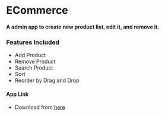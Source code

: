 # ECommerce
**A admin app to create new product list, edit it, and remove it.**

### Features Included
* Add Product
* Remove Product
* Search Product
* Sort
* Reorder by Drag and Drop


#### App Link
* Download from [here](https://github.com/Iltwats/ECommerce/releases/download/v.1/Ecommerce.apk)
